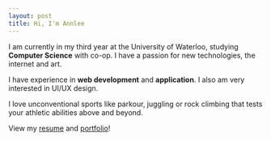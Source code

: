 ```yaml
---
layout: post
title: Hi, I'm Annlee
---
```

  I am currently in my third year at the University of Waterloo, studying **Computer Science** with co-op. I have a passion for new technologies, the internet and art. 
  
  I have experience in **web development** and **application**. I also am very interested in UI/UX design. 
  
  I love unconventional sports like parkour, juggling or rock climbing that tests your athletic abilities above and beyond. 
  
  View my [resume](http://annlee.li/resume/) and [portfolio](http://annlee.li/portfolio/)!
